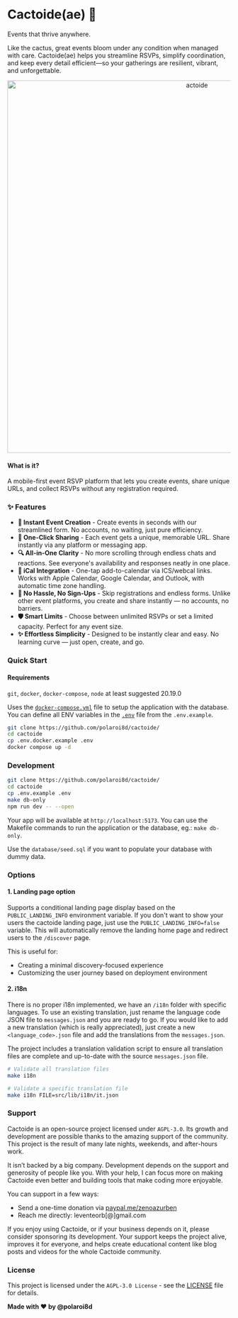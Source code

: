 # Cactoide(ae) 🌵

Events that thrive anywhere.

Like the cactus, great events bloom under any condition when managed with care. Cactoide(ae) helps you streamline RSVPs, simplify coordination, and keep every detail efficient—so your gatherings are resilient, vibrant, and unforgettable.

<p align="center">
  <a href="https://cactoide.dalev.hu/" target="blank">
    <picture>
      <img alt="actoide" src="https://github.com/user-attachments/assets/30b87181-1e3b-49d0-869e-bef6dcf7f777" width="840">
    </picture>
  </a>
</p>

#### What is it?

A mobile-first event RSVP platform that lets you create events, share unique URLs, and collect RSVPs without any registration required.

### ✨ Features

- **🎯 Instant Event Creation** - Create events in seconds with our streamlined form. No accounts, no waiting, just pure efficiency.
- **🔗 One-Click Sharing** - Each event gets a unique, memorable URL. Share instantly via any platform or messaging app.
- **🔍 All-in-One Clarity** - No more scrolling through endless chats and reactions. See everyone's availability and responses neatly in one place.
- **📅 iCal Integration** - One-tap add-to-calendar via ICS/webcal links. Works with Apple Calendar, Google Calendar, and Outlook, with automatic time zone handling.
- **👤 No Hassle, No Sign-Ups** - Skip registrations and endless forms. Unlike other event platforms, you create and share instantly — no accounts, no barriers.
- **🛡️ Smart Limits** - Choose between unlimited RSVPs or set a limited capacity. Perfect for any event size.
- **✨ Effortless Simplicity** - Designed to be instantly clear and easy. No learning curve — just open, create, and go.

### Quick Start

#### Requirements

`git`, `docker`, `docker-compose`, `node` at least suggested 20.19.0

Uses the [`docker-compose.yml`](docker-compose.yml) file to setup the application with the database. You can define all ENV variables in the [`.env`](.env.example) file from the `.env.example`.

```bash
git clone https://github.com/polaroi8d/cactoide/
cd cactoide
cp .env.docker.example .env
docker compose up -d
```

### Development

```bash
git clone https://github.com/polaroi8d/cactoide/
cd cactoide
cp .env.example .env
make db-only
npm run dev -- --open
```

Your app will be available at `http://localhost:5173`. You can use the Makefile commands to run the application or the database, eg.: `make db-only`.

Use the `database/seed.sql` if you want to populate your database with dummy data.

### Options

#### 1. Landing page option

Supports a conditional landing page display based on the `PUBLIC_LANDING_INFO` environment variable. If you don't want to show your users the cactoide landing page, just use the `PUBLIC_LANDING_INFO=false` variable. This will automatically remove the landing home page and redirect users to the `/discover` page.

This is useful for:

- Creating a minimal discovery-focused experience
- Customizing the user journey based on deployment environment

#### 2. i18n

There is no proper i18n implemented, we have an `/i18n` folder with specific languages. To use an existing translation, just rename the language code JSON file to `messages.json` and you are ready to go. If you would like to add a new translation (which is really appreciated), just create a new `<language_code>.json` file and add the translations from the `messages.json`.

The project includes a translation validation script to ensure all translation files are complete and up-to-date with the source `messages.json` file.

```bash
# Validate all translation files
make i18n
```

```bash
# Validate a specific translation file
make i18n FILE=src/lib/i18n/it.json
```

### Support

Cactoide is an open-source project licensed under `AGPL-3.0`. Its growth and development are possible thanks to the amazing support of the community. This project is the result of many late nights, weekends, and after-hours work.

It isn’t backed by a big company. Development depends on the support and generosity of people like you. With your help, I can focus more on making Cactoide even better and building tools that make coding more enjoyable.

You can support in a few ways:

- Send a one-time donation via [paypal.me/zenoazurben](paypal.me/zenoazurben)
- Reach me directly: leventeorb[@]gmail.com

If you enjoy using Cactoide, or if your business depends on it, please consider sponsoring its development. Your support keeps the project alive, improves it for everyone, and helps create educational content like blog posts and videos for the whole Cactoide community.

### License

This project is licensed under the `AGPL-3.0 License` - see the [LICENSE](./LICENSE) file for details.

**Made with ❤️ by @polaroi8d**
